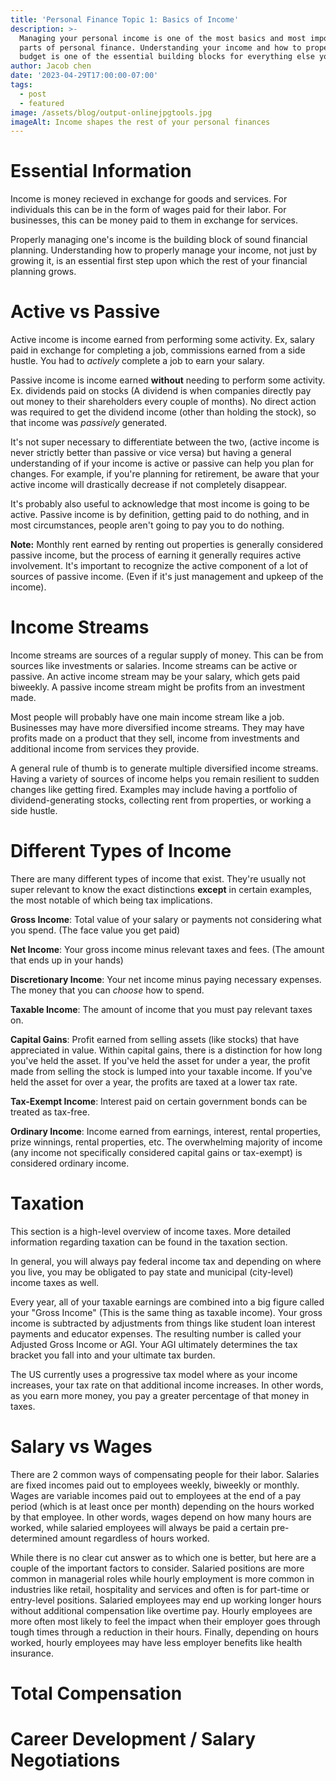 ```yaml
---
title: 'Personal Finance Topic 1: Basics of Income'
description: >-
  Managing your personal income is one of the most basics and most important
  parts of personal finance. Understanding your income and how to properly
  budget is one of the essential building blocks for everything else you do.
author: Jacob chen
date: '2023-04-29T17:00:00-07:00'
tags:
  - post
  - featured
image: /assets/blog/output-onlinejpgtools.jpg
imageAlt: Income shapes the rest of your personal finances
---
```

# Essential Information

Income is money recieved in exchange for goods and services. For individuals this can be in the form of wages paid for their labor. For businesses, this can be money paid to them in exchange for services.

Properly managing one's income is the building block of sound financial planning. Understanding how to properly manage your income, not just by growing it, is an essential first step upon which the rest of your financial planning grows.

# Active vs Passive

Active income is income earned from performing some activity. Ex, salary paid in exchange for completing a job, commissions earned from a side hustle. You had to _actively_ complete a job to earn your salary.

Passive income is income earned **without** needing to perform some activity. Ex. dividends paid on stocks (A dividend is when companies directly pay out money to their shareholders every couple of months). No direct action was required to get the dividend income (other than holding the stock), so that income was _passively_ generated.

It's not super necessary to differentiate between the two, (active income is never strictly better than passive or vice versa) but having a general understanding of if your income is active or passive can help you plan for changes. For example, if you're planning for retirement, be aware that your active income will drastically decrease if not completely disappear. 

It's probably also useful to acknowledge that most income is going to be active. Passive income is by definition, getting paid to do nothing, and in most circumstances, people aren't going to pay you to do nothing.

**Note:** Monthly rent earned by renting out properties is generally considered passive income, but the process of earning it generally requires active involvement. It's important to recognize the active component of a lot of sources of passive income. (Even if it's just management and upkeep of the income).

# Income Streams

Income streams are sources of a regular supply of money. This can be from sources like investments or salaries. Income streams can be active or passive. An active income stream may be your salary, which gets paid biweekly. A passive income stream might be profits from an investment made. 

Most people will probably have one main income stream like a job. Businesses may have more diversified income streams. They may have profits made on a product that they sell, income from investments and additional income from services they provide.

A general rule of thumb is to generate multiple diversified income streams. Having a variety of sources of income helps you remain resilient to sudden changes like getting fired. Examples may include having a portfolio of dividend-generating stocks, collecting rent from properties, or working a side hustle.

# Different Types of Income

There are many different types of income that exist. They're usually not super relevant to know the exact distinctions **except** in certain examples, the most notable of which being tax implications. 

**Gross Income**: Total value of your salary or payments not considering what you spend. (The face value you get paid)

**Net Income**: Your gross income minus relevant taxes and fees. (The amount that ends up in your hands)

**Discretionary Income**: Your net income minus paying necessary expenses. The money that you can *choose* how to spend.

**Taxable Income**: The amount of income that you must pay relevant taxes on.

**Capital Gains**: Profit earned from selling assets (like stocks) that have appreciated in value. Within capital gains, there is a distinction for how long you've held the asset. If you've held the asset for under a year, the profit made from selling the stock is lumped into your taxable income. If you've held the asset for over a year, the profits are taxed at a lower tax rate.

**Tax-Exempt Income**: Interest paid on certain government bonds can be treated as tax-free.

**Ordinary Income**: Income earned from earnings, interest, rental properties, prize winnings, rental properties, etc. The overwhelming majority of income (any income not specifically considered capital gains or tax-exempt) is considered ordinary income. 

# Taxation

This section is a high-level overview of income taxes. More detailed information regarding taxation can be found in the taxation section. 

In general, you will always pay federal income tax and depending on where you live, you may be obligated to pay state and municipal (city-level) income taxes as well. 

Every year, all of your taxable earnings are combined into a big figure called your "Gross Income" (This is the same thing as taxable income). Your gross income is subtracted by adjustments from things like student loan interest payments and educator expenses. The resulting number is called your Adjusted Gross Income or AGI. Your AGI ultimately determines the tax bracket you fall into and your ultimate tax burden.

The US currently uses a progressive tax model where as your income increases, your tax rate on that additional income increases. In other words, as you earn more money, you pay a greater percentage of that money in taxes. 

# Salary vs Wages

There are 2 common ways of compensating people for their labor. Salaries are fixed incomes paid out to employees weekly, biweekly or monthly. Wages are variable incomes paid out to employees at the end of a pay period (which is at least once per month) depending on the hours worked by that employee. In other words, wages depend on how many hours are worked, while salaried employees will always be paid a certain pre-determined amount regardless of hours worked.

While there is no clear cut answer as to which one is better, but here are a couple of the important factors to consider. Salaried positions are more common in managerial roles while hourly employment is more common in industries like retail, hospitality and services and often is for part-time or entry-level positions. Salaried employees may end up working longer hours without additional compensation like overtime pay. Hourly employees are more often most likely to feel the impact when their employer goes through tough times through a reduction in their hours. Finally, depending on hours worked, hourly employees may have less employer benefits like health insurance.

# Total Compensation

# Career Development / Salary Negotiations
